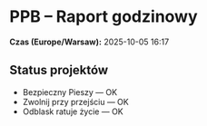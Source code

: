 # PPB – Raport godzinowy
**Czas (Europe/Warsaw):** 2025-10-05 16:17

## Status projektów
- Bezpieczny Pieszy — OK
- Zwolnij przy przejściu — OK
- Odblask ratuje życie — OK

